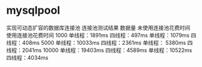 # mysqlpool
实现可动态扩容的数据库连接池
连接池测试结果
数据量 未使用连接池花费时间 使用连接池花费时间
1000 单线程：1891ms 四线程：497ms 单线程：1079ms 四线程：408ms
5000 单线程：10033ms 四线程：2361ms 单线程： 5380ms 四线程：2041ms
10000 单线程：19403ms 四线程：4589ms 单线程：10522ms 四线程：4034ms

